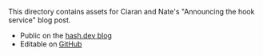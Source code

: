 This directory contains assets for Ciaran and Nate's "Announcing the hook service" blog post.

- Public on the [hash.dev blog](https://hash.dev/blog/hook-service)
- Editable on [GitHub](https://github.com/hashintel/hash/blob/main/sites/hashdev/src/_pages/blog/0011_hook-service.mdx)
